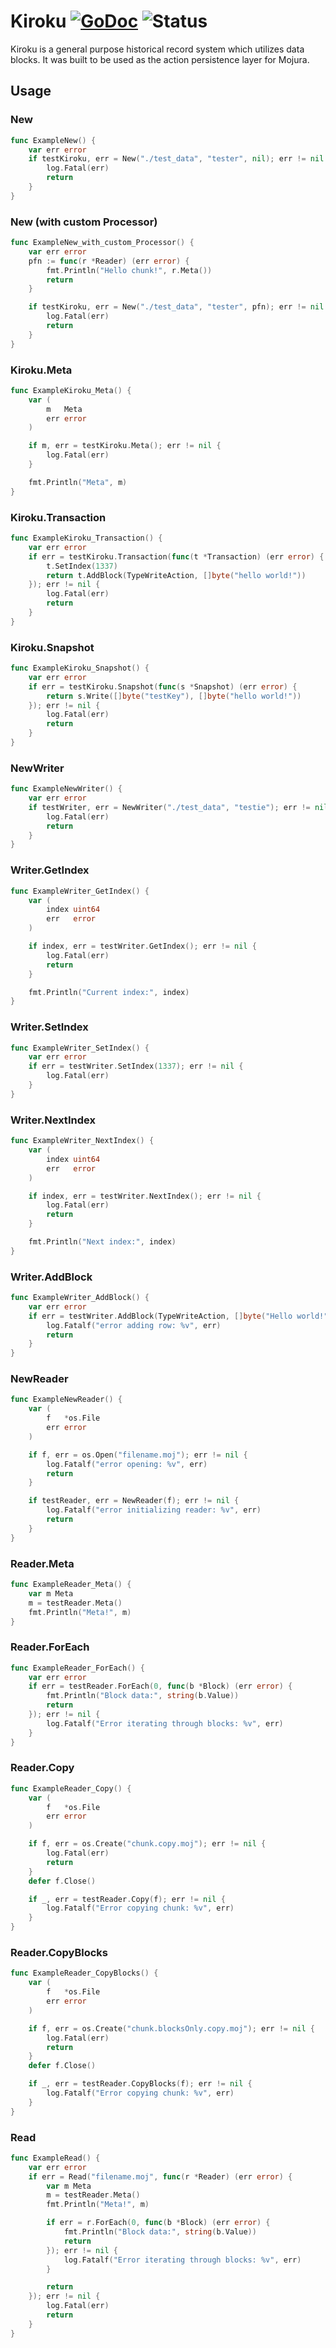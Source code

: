 # Kiroku [![GoDoc](https://godoc.org/github.com/mojura/kiroku?status.svg)](https://godoc.org/github.com/mojura/kiroku) ![Status](https://img.shields.io/badge/status-beta-yellow.svg) 
Kiroku is a general purpose historical record system which utilizes data blocks. It was built to be used as the action persistence layer for Mojura.

## Usage
### New
```go
func ExampleNew() {
	var err error
	if testKiroku, err = New("./test_data", "tester", nil); err != nil {
		log.Fatal(err)
		return
	}
}
```

### New (with custom Processor)
```go
func ExampleNew_with_custom_Processor() {
	var err error
	pfn := func(r *Reader) (err error) {
		fmt.Println("Hello chunk!", r.Meta())
		return
	}

	if testKiroku, err = New("./test_data", "tester", pfn); err != nil {
		log.Fatal(err)
		return
	}
}
```

### Kiroku.Meta
```go
func ExampleKiroku_Meta() {
	var (
		m   Meta
		err error
	)

	if m, err = testKiroku.Meta(); err != nil {
		log.Fatal(err)
	}

	fmt.Println("Meta", m)
}
```

### Kiroku.Transaction
```go
func ExampleKiroku_Transaction() {
	var err error
	if err = testKiroku.Transaction(func(t *Transaction) (err error) {
		t.SetIndex(1337)
		return t.AddBlock(TypeWriteAction, []byte("hello world!"))
	}); err != nil {
		log.Fatal(err)
		return
	}
}
```

### Kiroku.Snapshot
```go
func ExampleKiroku_Snapshot() {
	var err error
	if err = testKiroku.Snapshot(func(s *Snapshot) (err error) {
		return s.Write([]byte("testKey"), []byte("hello world!"))
	}); err != nil {
		log.Fatal(err)
		return
	}
}
```

### NewWriter
```go
func ExampleNewWriter() {
	var err error
	if testWriter, err = NewWriter("./test_data", "testie"); err != nil {
		log.Fatal(err)
		return
	}
}
```

### Writer.GetIndex
```go
func ExampleWriter_GetIndex() {
	var (
		index uint64
		err   error
	)

	if index, err = testWriter.GetIndex(); err != nil {
		log.Fatal(err)
		return
	}

	fmt.Println("Current index:", index)
}
```

### Writer.SetIndex
```go
func ExampleWriter_SetIndex() {
	var err error
	if err = testWriter.SetIndex(1337); err != nil {
		log.Fatal(err)
	}
}
```

### Writer.NextIndex
```go
func ExampleWriter_NextIndex() {
	var (
		index uint64
		err   error
	)

	if index, err = testWriter.NextIndex(); err != nil {
		log.Fatal(err)
		return
	}

	fmt.Println("Next index:", index)
}
```

### Writer.AddBlock
```go
func ExampleWriter_AddBlock() {
	var err error
	if err = testWriter.AddBlock(TypeWriteAction, []byte("Hello world!")); err != nil {
		log.Fatalf("error adding row: %v", err)
		return
	}
}
```

### NewReader
```go
func ExampleNewReader() {
	var (
		f   *os.File
		err error
	)

	if f, err = os.Open("filename.moj"); err != nil {
		log.Fatalf("error opening: %v", err)
		return
	}

	if testReader, err = NewReader(f); err != nil {
		log.Fatalf("error initializing reader: %v", err)
		return
	}
}
```

### Reader.Meta
```go
func ExampleReader_Meta() {
	var m Meta
	m = testReader.Meta()
	fmt.Println("Meta!", m)
}
```

### Reader.ForEach
```go
func ExampleReader_ForEach() {
	var err error
	if err = testReader.ForEach(0, func(b *Block) (err error) {
		fmt.Println("Block data:", string(b.Value))
		return
	}); err != nil {
		log.Fatalf("Error iterating through blocks: %v", err)
	}
}
```

### Reader.Copy
```go
func ExampleReader_Copy() {
	var (
		f   *os.File
		err error
	)

	if f, err = os.Create("chunk.copy.moj"); err != nil {
		log.Fatal(err)
		return
	}
	defer f.Close()

	if _, err = testReader.Copy(f); err != nil {
		log.Fatalf("Error copying chunk: %v", err)
	}
}
```

### Reader.CopyBlocks
```go
func ExampleReader_CopyBlocks() {
	var (
		f   *os.File
		err error
	)

	if f, err = os.Create("chunk.blocksOnly.copy.moj"); err != nil {
		log.Fatal(err)
		return
	}
	defer f.Close()

	if _, err = testReader.CopyBlocks(f); err != nil {
		log.Fatalf("Error copying chunk: %v", err)
	}
}
```

### Read
```go
func ExampleRead() {
	var err error
	if err = Read("filename.moj", func(r *Reader) (err error) {
		var m Meta
		m = testReader.Meta()
		fmt.Println("Meta!", m)

		if err = r.ForEach(0, func(b *Block) (err error) {
			fmt.Println("Block data:", string(b.Value))
			return
		}); err != nil {
			log.Fatalf("Error iterating through blocks: %v", err)
		}

		return
	}); err != nil {
		log.Fatal(err)
		return
	}
}
```
